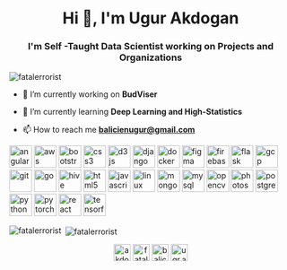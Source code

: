 <h1 align="center">Hi 👋, I'm Ugur Akdogan</h1>
<h3 align="center">I'm Self -Taught Data Scientist working on Projects and Organizations</h3>

<p align="left"> <img src="https://komarev.com/ghpvc/?username=fatalerrorist" alt="fatalerrorist" /> </p>

- 🔭 I’m currently working on **BudViser**

- 🌱 I’m currently learning **Deep Learning and High-Statistics**

- 📫 How to reach me **balicienugur@gmail.com**

<p align="left"><img src="https://devicons.github.io/devicon/devicon.git/icons/angularjs/angularjs-original.svg" alt="angularjs" width="40" height="40"/> <img src="https://devicons.github.io/devicon/devicon.git/icons/amazonwebservices/amazonwebservices-original-wordmark.svg" alt="aws" width="40" height="40"/> <img src="https://devicons.github.io/devicon/devicon.git/icons/bootstrap/bootstrap-plain.svg" alt="bootstrap" width="40" height="40"/> <img src="https://devicons.github.io/devicon/devicon.git/icons/css3/css3-original-wordmark.svg" alt="css3" width="40" height="40"/> <img src="https://devicons.github.io/devicon/devicon.git/icons/d3js/d3js-original.svg" alt="d3js" width="40" height="40"/> <img src="https://devicons.github.io/devicon/devicon.git/icons/django/django-original.svg" alt="django" width="40" height="40"/> <img src="https://devicons.github.io/devicon/devicon.git/icons/docker/docker-original-wordmark.svg" alt="docker" width="40" height="40"/> <img src="https://www.vectorlogo.zone/logos/figma/figma-icon.svg" alt="figma" width="40" height="40"/> <img src="https://www.vectorlogo.zone/logos/firebase/firebase-icon.svg" alt="firebase" width="40" height="40"/> <img src="https://www.vectorlogo.zone/logos/pocoo_flask/pocoo_flask-icon.svg" alt="flask" width="40" height="40"/> <img src="https://www.vectorlogo.zone/logos/google_cloud/google_cloud-icon.svg" alt="gcp" width="40" height="40"/> <img src="https://www.vectorlogo.zone/logos/git-scm/git-scm-icon.svg" alt="git" width="40" height="40"/> <img src="https://devicons.github.io/devicon/devicon.git/icons/go/go-original.svg" alt="go" width="40" height="40"/> <img src="https://www.vectorlogo.zone/logos/apache_hive/apache_hive-icon.svg" alt="hive" width="40" height="40"/> <img src="https://devicons.github.io/devicon/devicon.git/icons/html5/html5-original-wordmark.svg" alt="html5" width="40" height="40"/> <img src="https://devicons.github.io/devicon/devicon.git/icons/javascript/javascript-original.svg" alt="javascript" width="40" height="40"/> <img src="https://devicons.github.io/devicon/devicon.git/icons/linux/linux-original.svg" alt="linux" width="40" height="40"/> <img src="https://devicons.github.io/devicon/devicon.git/icons/mongodb/mongodb-original-wordmark.svg" alt="mongodb" width="40" height="40"/> <img src="https://devicons.github.io/devicon/devicon.git/icons/mysql/mysql-original-wordmark.svg" alt="mysql" width="40" height="40"/> <img src="https://www.vectorlogo.zone/logos/opencv/opencv-icon.svg" alt="opencv" width="40" height="40"/> <img src="https://devicons.github.io/devicon/devicon.git/icons/photoshop/photoshop-plain.svg" alt="photoshop" width="40" height="40"/> <img src="https://devicons.github.io/devicon/devicon.git/icons/postgresql/postgresql-original-wordmark.svg" alt="postgresql" width="40" height="40"/> <img src="https://devicons.github.io/devicon/devicon.git/icons/python/python-original.svg" alt="python" width="40" height="40"/> <img src="https://www.vectorlogo.zone/logos/pytorch/pytorch-icon.svg" alt="pytorch" width="40" height="40"/> <img src="https://devicons.github.io/devicon/devicon.git/icons/react/react-original-wordmark.svg" alt="react" width="40" height="40"/> <img src="https://www.vectorlogo.zone/logos/tensorflow/tensorflow-icon.svg" alt="tensorflow" width="40" height="40"/></p><p><img align="left" src="https://github-readme-stats.vercel.app/api/top-langs/?username=fatalerrorist&layout=compact&hide=html" alt="fatalerrorist" /></p>

<p>&nbsp;<img align="center" src="https://github-readme-stats.vercel.app/api?username=fatalerrorist&show_icons=true" alt="fatalerrorist" /></p>

<p align="center">
<a href="https://twitter.com/akdoganugr" target="blank"><img align="center" src="https://cdn.jsdelivr.net/npm/simple-icons@3.0.1/icons/twitter.svg" alt="akdoganugr" height="30" width="30" /></a>
<a href="https://linkedin.com/in/fatalerrorist" target="blank"><img align="center" src="https://cdn.jsdelivr.net/npm/simple-icons@3.0.1/icons/linkedin.svg" alt="fatalerrorist" height="30" width="30" /></a>
<a href="https://kaggle.com/balicien" target="blank"><img align="center" src="https://cdn.jsdelivr.net/npm/simple-icons@3.0.1/icons/kaggle.svg" alt="balicien" height="30" width="30" /></a>
<a href="https://instagram.com/ugr.akdgn" target="blank"><img align="center" src="https://cdn.jsdelivr.net/npm/simple-icons@3.0.1/icons/instagram.svg" alt="ugr.akdgn" height="30" width="30" /></a>
</p>
